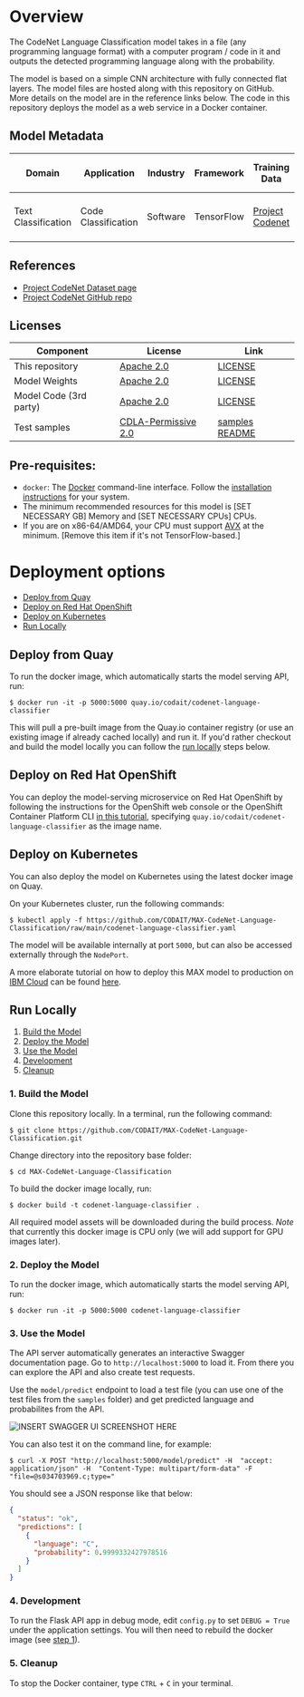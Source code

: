# Overview

The CodeNet Language Classification model takes in a file (any programming language format) with a computer program / code in it and outputs the detected programming language along with the probability.

The model is based on a simple CNN architecture with fully connected flat layers. The model files are hosted along with this repository on GitHub. More details on the model are in the reference links below. 
The code in this repository deploys the model as a web service in a Docker container.

## Model Metadata
| Domain | Application | Industry  | Framework | Training Data | Input Data Format |
| ------------- | --------  | -------- | --------- | --------- | -------------- | 
| Text Classification | Code Classification | Software | TensorFlow | [Project Codenet](https://developer.ibm.com/exchanges/data/all/project-codenet/) | Various coding language formats |

## References


* [Project CodeNet Dataset page](https://developer.ibm.com/exchanges/data/all/project-codenet/)
* [Project CodeNet GitHub repo](https://github.com/IBM/Project_CodeNet)

## Licenses

| Component | License | Link  |
| ------------- | --------  | -------- |
| This repository | [Apache 2.0](https://www.apache.org/licenses/LICENSE-2.0) | [LICENSE](LICENSE) |
| Model Weights | [Apache 2.0](https://www.apache.org/licenses/LICENSE-2.0) | [LICENSE](LICENSE) |
| Model Code (3rd party) | [Apache 2.0](https://www.apache.org/licenses/LICENSE-2.0) | [LICENSE](LICENSE) |
| Test samples | [CDLA-Permissive 2.0](https://cdla.io) | [samples README](samples/README.md) |

## Pre-requisites:

* `docker`: The [Docker](https://www.docker.com/) command-line interface. Follow the [installation instructions](https://docs.docker.com/install/) for your system.
* The minimum recommended resources for this model is [SET NECESSARY GB] Memory and [SET NECESSARY CPUs] CPUs.
* If you are on x86-64/AMD64, your CPU must support [AVX](https://en.wikipedia.org/wiki/Advanced_Vector_Extensions) at the minimum. [Remove this item if it's not TensorFlow-based.]

# Deployment options

* [Deploy from Quay](#deploy-from-quay)
* [Deploy on Red Hat OpenShift](#deploy-on-red-hat-openshift)
* [Deploy on Kubernetes](#deploy-on-kubernetes)
* [Run Locally](#run-locally)

## Deploy from Quay

To run the docker image, which automatically starts the model serving API, run:

```
$ docker run -it -p 5000:5000 quay.io/codait/codenet-language-classifier
```

This will pull a pre-built image from the Quay.io container registry (or use an existing image if already cached locally) and run it.
If you'd rather checkout and build the model locally you can follow the [run locally](#run-locally) steps below.

## Deploy on Red Hat OpenShift

You can deploy the model-serving microservice on Red Hat OpenShift by following the instructions for the OpenShift web console or the OpenShift Container Platform CLI [in this tutorial](https://developer.ibm.com/tutorials/deploy-a-model-asset-exchange-microservice-on-red-hat-openshift/), specifying `quay.io/codait/codenet-language-classifier` as the image name.

## Deploy on Kubernetes

You can also deploy the model on Kubernetes using the latest docker image on Quay.

On your Kubernetes cluster, run the following commands:

```
$ kubectl apply -f https://github.com/CODAIT/MAX-CodeNet-Language-Classification/raw/main/codenet-language-classifier.yaml
```

The model will be available internally at port `5000`, but can also be accessed externally through the `NodePort`.

A more elaborate tutorial on how to deploy this MAX model to production on [IBM Cloud](https://ibm.biz/Bdz2XM) can be found [here](http://ibm.biz/max-to-ibm-cloud-tutorial).

## Run Locally

1. [Build the Model](#1-build-the-model)
2. [Deploy the Model](#2-deploy-the-model)
3. [Use the Model](#3-use-the-model)
4. [Development](#4-development)
5. [Cleanup](#5-cleanup)


### 1. Build the Model

Clone this repository locally. In a terminal, run the following command:

```
$ git clone https://github.com/CODAIT/MAX-CodeNet-Language-Classification.git
```

Change directory into the repository base folder:

```
$ cd MAX-CodeNet-Language-Classification
```

To build the docker image locally, run: 

```
$ docker build -t codenet-language-classifier .
```

All required model assets will be downloaded during the build process. _Note_ that currently this docker image is CPU only (we will add support for GPU images later).


### 2. Deploy the Model

To run the docker image, which automatically starts the model serving API, run:

```
$ docker run -it -p 5000:5000 codenet-language-classifier
```

### 3. Use the Model

The API server automatically generates an interactive Swagger documentation page. Go to `http://localhost:5000` to load it. From there you can explore the API and also create test requests.

Use the `model/predict` endpoint to load a test file (you can use one of the test files from the `samples` folder) and get predicted language and probabilites from the API.

![INSERT SWAGGER UI SCREENSHOT HERE](docs/swagger-screenshot.png)

You can also test it on the command line, for example:

```
$ curl -X POST "http://localhost:5000/model/predict" -H  "accept: application/json" -H  "Content-Type: multipart/form-data" -F "file=@s034703969.c;type="
```

You should see a JSON response like that below:

```json
{
  "status": "ok",
  "predictions": [
    {
      "language": "C",
      "probability": 0.9999332427978516
    }
  ]
}
```

### 4. Development

To run the Flask API app in debug mode, edit `config.py` to set `DEBUG = True` under the application settings. You will then need to rebuild the docker image (see [step 1](#1-build-the-model)).

### 5. Cleanup

To stop the Docker container, type `CTRL` + `C` in your terminal.
